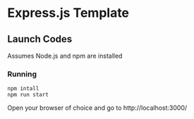 # Express.js Template
## Launch Codes
Assumes Node.js and npm are installed
### Running
```shell script
npm intall
npm run start
```
Open your browser of choice and go to http://localhost:3000/
